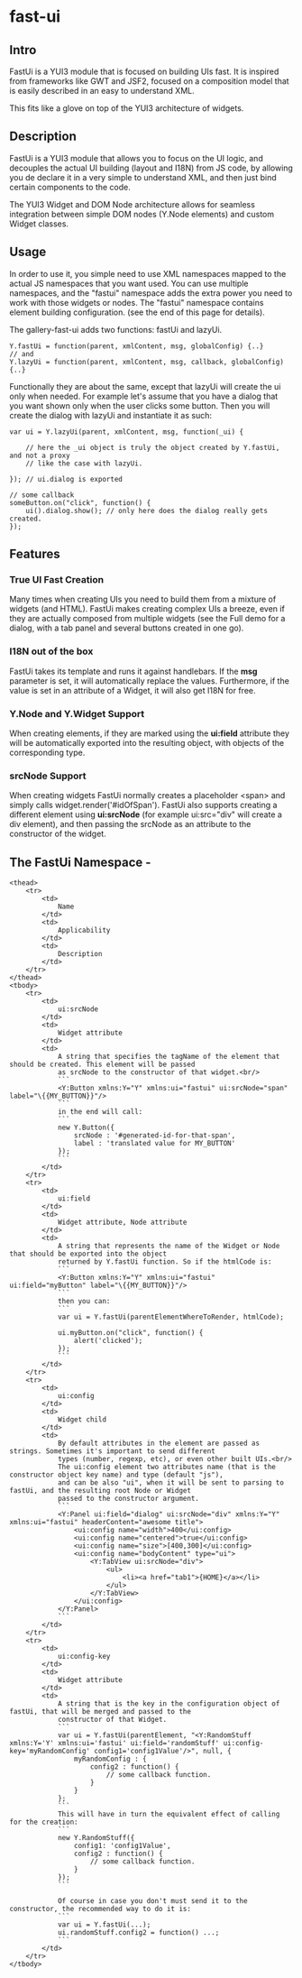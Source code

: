 fast-ui
=======

Intro
------
FastUi is a YUI3 module that is focused on building UIs fast. It is inspired from frameworks like GWT and JSF2,
focused on a composition model that is easily described in an easy to understand XML.

This fits like a glove on top of the YUI3 architecture of widgets.

Description
-----------

FastUi is a YUI3 module that allows you to focus on the UI logic, and decouples the actual UI building (layout and I18N)
from JS code, by allowing you de declare it in a very simple to understand XML, and then just bind certain components to
the code.</p>

The YUI3 Widget and DOM Node architecture allows for seamless integration between simple DOM nodes (Y.Node elements) and
custom Widget classes.

Usage
-----
In order to use it, you simple need to use XML namespaces mapped to the actual JS namespaces that you want used. You
can use multiple namespaces, and the "fastui" namespace adds the extra power you need to work with those widgets
or nodes.
The "fastui" namespace contains element building configuration. (see the end of this page for details).</p>

The gallery-fast-ui adds two functions: fastUi and lazyUi.
```
Y.fastUi = function(parent, xmlContent, msg, globalConfig) {..}
// and
Y.lazyUi = function(parent, xmlContent, msg, callback, globalConfig) {..}
```

Functionally they are about the same, except that lazyUi will create the ui only when needed. For example let's assume
that you have a dialog that you want shown only when the user clicks some button. Then you will create the dialog with lazyUi
and instantiate it as such:

```
var ui = Y.lazyUi(parent, xmlContent, msg, function(_ui) {

    // here the _ui object is truly the object created by Y.fastUi, and not a proxy
    // like the case with lazyUi.

}); // ui.dialog is exported

// some callback
someButton.on("click", function() {
    ui().dialog.show(); // only here does the dialog really gets created.
});
```

Features
--------

### True UI Fast Creation
Many times when creating UIs you need to build them from a mixture of widgets (and HTML). FastUi makes creating
complex UIs a breeze, even if they are actually composed from multiple widgets (see the Full demo for a dialog, with a
tab panel and several buttons created in one go).

### I18N out of the box
FastUi takes its template and runs it against handlebars. If the <strong>msg</strong> parameter is set, it will
automatically replace the values. Furthermore, if the value is set in an attribute of a Widget, it will also get I18N
for free.

### Y.Node and Y.Widget Support
When creating elements, if they are marked using the <strong>ui:field</strong> attribute they will be automatically
exported into the resulting object, with objects of the corresponding type.</p>

### srcNode Support
When creating widgets FastUi normally creates a placeholder &lt;span&gt; and simply calls widget.render('#idOfSpan').
FastUi also supports creating a different element using <strong>ui:srcNode</strong> (for example ui:src="div" will
create a div element), and then passing the srcNode as an attribute to the constructor of the widget.

The FastUi Namespace - <div xmlns:ui="fastui">
----------------------------------------------

<table style="font-size:12px">

    <thead>
        <tr>
            <td>
                Name
            </td>
            <td>
                Applicability
            </td>
            <td>
                Description
            </td>
        </tr>
    </thead>
    <tbody>
        <tr>
            <td>
                ui:srcNode
            </td>
            <td>
                Widget attribute
            </td>
            <td>
                A string that specifies the tagName of the element that should be created. This element will be passed
                as srcNode to the constructor of that widget.<br/>
                ```
                <Y:Button xmlns:Y="Y" xmlns:ui="fastui" ui:srcNode="span" label="\{{MY_BUTTON}}"/>
                ```
                in the end will call:
                ```
                new Y.Button({
                    srcNode : '#generated-id-for-that-span',
                    label : 'translated value for MY_BUTTON'
                });
                ```
            </td>
        </tr>
        <tr>
            <td>
                ui:field
            </td>
            <td>
                Widget attribute, Node attribute
            </td>
            <td>
                A string that represents the name of the Widget or Node that should be exported into the object
                returned by Y.fastUi function. So if the htmlCode is:
                ```
                <Y:Button xmlns:Y="Y" xmlns:ui="fastui" ui:field="myButton" label="\{{MY_BUTTON}}"/>
                ```
                then you can:
                ```
                var ui = Y.fastUi(parentElementWhereToRender, htmlCode);

                ui.myButton.on("click", function() {
                    alert('clicked');
                });
                ```
            </td>
        </tr>
        <tr>
            <td>
                ui:config
            </td>
            <td>
                Widget child
            </td>
            <td>
                By default attributes in the element are passed as strings. Sometimes it's important to send different
                types (number, regexp, etc), or even other built UIs.<br/>
                The ui:config element two attributes name (that is the constructor object key name) and type (default "js"),
                and can be also "ui", when it will be sent to parsing to fastUi, and the resulting root Node or Widget
                passed to the constructor argument.
                ```
                <Y:Panel ui:field="dialog" ui:srcNode="div" xmlns:Y="Y" xmlns:ui="fastui" headerContent="awesome title">
                    <ui:config name="width">400</ui:config>
                    <ui:config name="centered">true</ui:config>
                    <ui:config name="size">[400,300]</ui:config>
                    <ui:config name="bodyContent" type="ui">
                        <Y:TabView ui:srcNode="div">
                            <ul>
                                <li><a href="tab1">{HOME}</a></li>
                            </ul>
                        </Y:TabView>
                    </ui:config>
                </Y:Panel>
                ```
            </td>
        </tr>
        <tr>
            <td>
                ui:config-key
            </td>
            <td>
                Widget attribute
            </td>
            <td>
                A string that is the key in the configuration object of fastUi, that will be merged and passed to the
                constructor of that Widget.
                ```
                var ui = Y.fastUi(parentElement, "<Y:RandomStuff xmlns:Y='Y' xmlns:ui='fastui' ui:field='randomStuff' ui:config-key='myRandomConfig' config1='config1Value'/>", null, {
                    myRandomConfig : {
                        config2 : function() {
                            // some callback function.
                        }
                    }
                };
                ```
                This will have in turn the equivalent effect of calling for the creation:
                ```
                new Y.RandomStuff({
                    config1: 'config1Value',
                    config2 : function() {
                        // some callback function.
                    }
                });
                ```

                Of course in case you don't must send it to the constructor, the recommended way to do it is:
                ```
                var ui = Y.fastUi(...);
                ui.randomStuff.config2 = function() ...;
                ```
            </td>
        </tr>
    </tbody>

</table>
